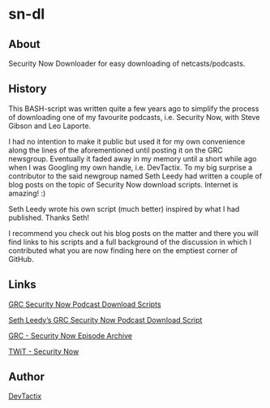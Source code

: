 # sn-dl
## About
Security Now Downloader for easy downloading of netcasts/podcasts.

## History
This BASH-script was written quite a few years ago to simplify the process of downloading one of my favourite podcasts, i.e. Security Now, with Steve Gibson and Leo Laporte.

I had no intention to make it public but used it for my own convenience along the lines of the aforementioned until posting it on the GRC newsgroup. Eventually it faded away in my memory until a short while ago when I was Googling my own handle, i.e. DevTactix. To my big surprise a contributor to the said newgroup named Seth Leedy had written a couple of blog posts on the topic of Security Now download scripts. Internet is amazing! :)

Seth Leedy wrote his own script (much better) inspired by what I had published. Thanks Seth!

I recommend you check out his blog posts on the matter and there you will find links to his scripts and a full background of the discussion in which I contributed what you are now finding here on the emptiest corner of GitHub.

## Links

[GRC Security Now Podcast Download Scripts](http://techblog.sethleedy.name/?p=23980)

[Seth Leedy’s GRC Security Now Podcast Download Script](http://techblog.sethleedy.name/?p=24172)

[GRC - Security Now Episode Archive](https://www.grc.com/securitynow.htm)

[TWiT - Security Now](https://twit.tv/shows/security-now)

## Author
[DevTactix](https://github.com/DevTactix)
